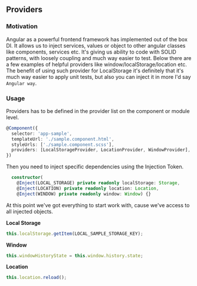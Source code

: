 ## Providers

### Motivation

Angular as a powerful frontend framework has implemented out of the box DI. It allows us to inject services, values or object to other angular classes like components, services etc. It's giving us ability to code with SOLID patterns, with loosely coupling and much way easier to test. Below there are a few examples of helpful providers like window/localStorage/location etc. The benefit of using such provider for LocalStorage it's definitely that it's much way easier to apply unit tests, but also you can inject it in more I'd say `Angular way`.

### Usage

Providers has to be defined in the provider list on the component or module level.

```ts
@Component({
  selector: 'app-sample',
  templateUrl: './sample.component.html',
  styleUrls: ['./sample.component.scss'],
  providers: [LocalStorageProvider, LocationProvider, WindowProvider],
})
```

Then you need to inject specific dependencies using the Injection Token.

```ts
  constructor(
    @Inject(LOCAL_STORAGE) private readonly localStorage: Storage,
    @Inject(LOCATION) private readonly location: Location,
    @Inject(WINDOW) private readonly window: Window) {}
```

At this point we've got everything to start work with, cause we've access to all injected objects.

**Local Storage**

```ts
this.localStorage.getItem(LOCAL_SAMPLE_STORAGE_KEY);
```

**Window**

```ts
this.windowHistoryState = this.window.history.state;
```

**Location**

```ts
this.location.reload();
```
